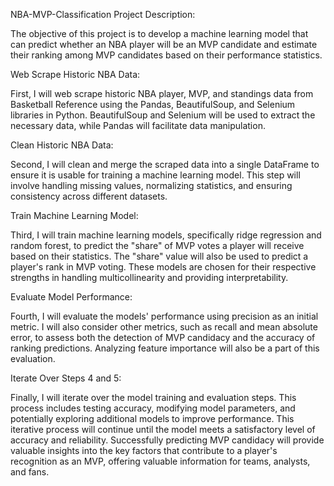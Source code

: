 NBA-MVP-Classification Project Description:

The objective of this project is to develop a machine learning model that can predict whether an NBA player will be an MVP candidate and estimate their ranking among MVP candidates based on their performance statistics.

Web Scrape Historic NBA Data:

First, I will web scrape historic NBA player, MVP, and standings data from Basketball Reference using the Pandas, BeautifulSoup, and Selenium libraries in Python. BeautifulSoup and Selenium will be used to extract the necessary data, while Pandas will facilitate data manipulation.

Clean Historic NBA Data:

Second, I will clean and merge the scraped data into a single DataFrame to ensure it is usable for training a machine learning model. This step will involve handling missing values, normalizing statistics, and ensuring consistency across different datasets.

Train Machine Learning Model:

Third, I will train machine learning models, specifically ridge regression and random forest, to predict the "share" of MVP votes a player will receive based on their statistics. The "share" value will also be used to predict a player's rank in MVP voting. These models are chosen for their respective strengths in handling multicollinearity and providing interpretability.

Evaluate Model Performance:

Fourth, I will evaluate the models' performance using precision as an initial metric. I will also consider other metrics, such as recall and mean absolute error, to assess both the detection of MVP candidacy and the accuracy of ranking predictions. Analyzing feature importance will also be a part of this evaluation.

Iterate Over Steps 4 and 5:

Finally, I will iterate over the model training and evaluation steps. This process includes testing accuracy, modifying model parameters, and potentially exploring additional models to improve performance. This iterative process will continue until the model meets a satisfactory level of accuracy and reliability.
Successfully predicting MVP candidacy will provide valuable insights into the key factors that contribute to a player's recognition as an MVP, offering valuable information for teams, analysts, and fans.
